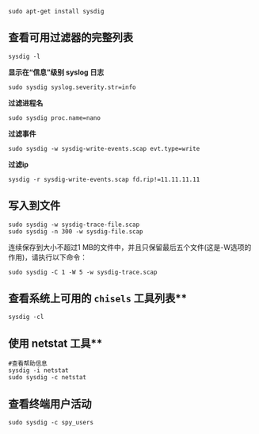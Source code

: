 ```shell
sudo apt-get install sysdig
```

## 查看可用过滤器的完整列表

```shell
sysdig -l
```

**显示在“信息”级别 syslog 日志**

```shell
sudo sysdig syslog.severity.str=info
```
**过滤进程名**
```shell
sudo sysdig proc.name=nano
```
**过滤事件**
```shell
sudo sysdig -w sysdig-write-events.scap evt.type=write
```

**过滤ip**
```shell
sysdig -r sysdig-write-events.scap fd.rip!=11.11.11.11
```

## 写入到文件

```shell
sudo sysdig -w sysdig-trace-file.scap
sudo sysdig -n 300 -w sysdig-file.scap
```

连续保存到大小不超过1 MB的文件中，并且只保留最后五个文件(这是-W选项的作用)，请执行以下命令：

```shel
sudo sysdig -C 1 -W 5 -w sysdig-trace.scap
```

## 查看系统上可用的 `chisels` 工具列表**

```shell
sysdig -cl
```

## 使用 netstat 工具**

```shell
#查看帮助信息
sysdig -i netstat
sudo sysdig -c netstat
```

## 查看终端用户活动
```shell
sudo sysdig -c spy_users
```



